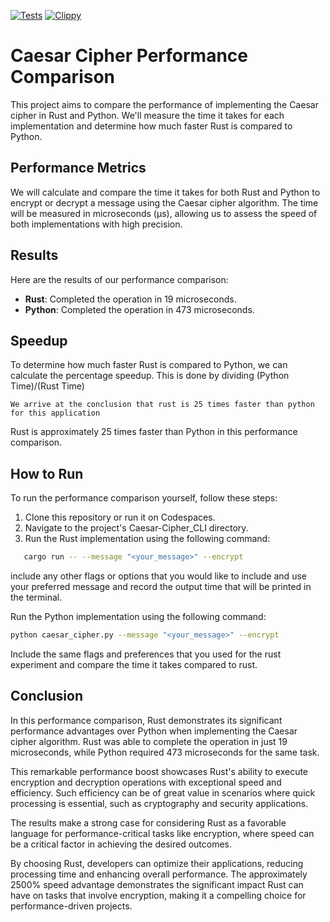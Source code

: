 [![Tests](https://github.com/osama-shawir/Rust-Python-Time-Comparison/actions/workflows/tests.yml/badge.svg)](https://github.com/osama-shawir/Rust-Python-Time-Comparison/actions/workflows/tests.yml)
[![Clippy](https://github.com/osama-shawir/Rust-Python-Time-Comparison/actions/workflows/lint.yml/badge.svg)](https://github.com/osama-shawir/Rust-Python-Time-Comparison/actions/workflows/lint.yml)

# Caesar Cipher Performance Comparison

This project aims to compare the performance of implementing the Caesar cipher in Rust and Python. We'll measure the time it takes for each implementation and determine how much faster Rust is compared to Python.

## Performance Metrics

We will calculate and compare the time it takes for both Rust and Python to encrypt or decrypt a message using the Caesar cipher algorithm. The time will be measured in microseconds (μs), allowing us to assess the speed of both implementations with high precision.

## Results

Here are the results of our performance comparison:

- **Rust**: Completed the operation in 19 microseconds.
- **Python**: Completed the operation in 473 microseconds.

## Speedup

To determine how much faster Rust is compared to Python, we can calculate the percentage speedup. This is done by dividing (Python Time)/(Rust Time)

`We arrive at the conclusion that rust is 25 times faster than python for this application`


Rust is approximately 25 times faster than Python in this performance comparison.

## How to Run

To run the performance comparison yourself, follow these steps:

1. Clone this repository or run it on Codespaces.
2. Navigate to the project's Caesar-Cipher_CLI directory.
3. Run the Rust implementation using the following command:

```bash
   cargo run -- --message "<your_message>" --encrypt
```

include any other flags or options that you would like to include and use your preferred message and record the output time that will be printed in the terminal.

Run the Python implementation using the following command:

```bash
python caesar_cipher.py --message "<your_message>" --encrypt
```

Include the same flags and preferences that you used for the rust experiment and compare the time it takes compared to rust.

## Conclusion

In this performance comparison, Rust demonstrates its significant performance advantages over Python when implementing the Caesar cipher algorithm. Rust was able to complete the operation in just 19 microseconds, while Python required 473 microseconds for the same task. 

This remarkable performance boost showcases Rust's ability to execute encryption and decryption operations with exceptional speed and efficiency. Such efficiency can be of great value in scenarios where quick processing is essential, such as cryptography and security applications.

The results make a strong case for considering Rust as a favorable language for performance-critical tasks like encryption, where speed can be a critical factor in achieving the desired outcomes.

By choosing Rust, developers can optimize their applications, reducing processing time and enhancing overall performance. The approximately 2500% speed advantage demonstrates the significant impact Rust can have on tasks that involve encryption, making it a compelling choice for performance-driven projects.
